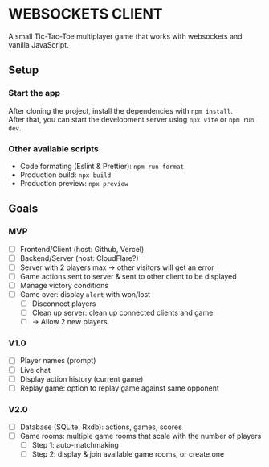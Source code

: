 # WEBSOCKETS CLIENT

A small Tic-Tac-Toe multiplayer game that works with websockets and vanilla JavaScript.

## Setup

### Start the app

After cloning the project, install the dependencies with `npm install`.  
After that, you can start the development server using `npx vite` or `npm run dev`.

### Other available scripts

- Code formating (Eslint & Prettier): `npm run format`
- Production build: `npx build`
- Production preview: `npx preview`

## Goals

### MVP

- [ ] Frontend/Client (host: Github, Vercel)
- [ ] Backend/Server (host: CloudFlare?)
- [ ] Server with 2 players max -> other visitors will get an error
- [ ] Game actions sent to server & sent to other client to be displayed
- [ ] Manage victory conditions
- [ ] Game over: display `alert` with won/lost
  - [ ] Disconnect players
  - [ ] Clean up server: clean up connected clients and game
  - [ ] -> Allow 2 new players

### V1.0

- [ ] Player names (prompt)
- [ ] Live chat
- [ ] Display action history (current game)
- [ ] Replay game: option to replay game against same opponent

### V2.0

- [ ] Database (SQLite, Rxdb): actions, games, scores
- [ ] Game rooms: multiple game rooms that scale with the number of players
  - [ ] Step 1: auto-matchmaking
  - [ ] Step 2: display & join available game rooms, or create one
